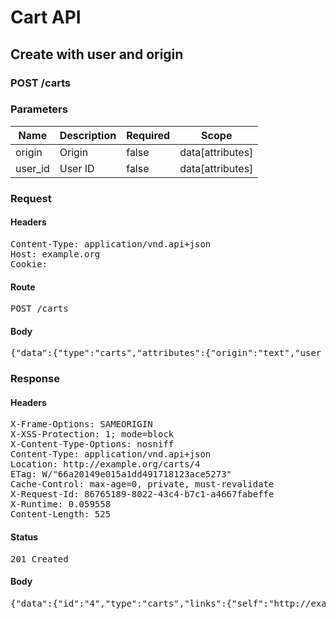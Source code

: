 # Cart API

## Create with user and origin

### POST /carts

### Parameters

| Name | Description | Required | Scope |
|------|-------------|----------|-------|
| origin | Origin | false | data[attributes] |
| user_id | User ID | false | data[attributes] |

### Request

#### Headers

<pre>Content-Type: application/vnd.api+json
Host: example.org
Cookie: </pre>

#### Route

<pre>POST /carts</pre>

#### Body

<pre>{"data":{"type":"carts","attributes":{"origin":"text","user_id":1}}}</pre>

### Response

#### Headers

<pre>X-Frame-Options: SAMEORIGIN
X-XSS-Protection: 1; mode=block
X-Content-Type-Options: nosniff
Content-Type: application/vnd.api+json
Location: http://example.org/carts/4
ETag: W/&quot;66a20149e015a1dd491718123ace5273&quot;
Cache-Control: max-age=0, private, must-revalidate
X-Request-Id: 86765189-8022-43c4-b7c1-a4667fabeffe
X-Runtime: 0.059558
Content-Length: 525</pre>

#### Status

<pre>201 Created</pre>

#### Body

<pre>{"data":{"id":"4","type":"carts","links":{"self":"http://example.org/carts/4"},"attributes":{"user_id":1,"purchased_at":null,"created_at":"2017-09-26T14:27:55.257Z","updated_at":"2017-09-26T14:27:55.257Z","origin":"text"},"relationships":{"line_items":{"links":{"self":"http://example.org/carts/4/relationships/line_items","related":"http://example.org/carts/4/line_items"}},"cart_purchases":{"links":{"self":"http://example.org/carts/4/relationships/cart_purchases","related":"http://example.org/carts/4/cart_purchases"}}}}}</pre>
